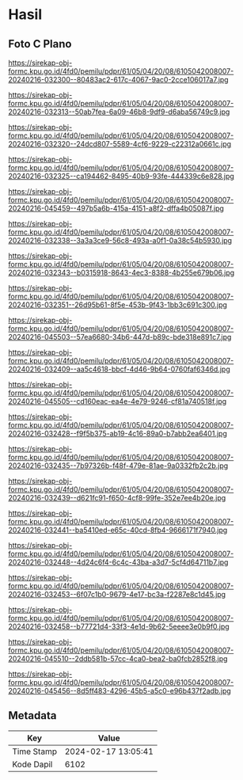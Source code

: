 # Hasil

## Foto C Plano

https://sirekap-obj-formc.kpu.go.id/4fd0/pemilu/pdpr/61/05/04/20/08/6105042008007-20240216-032300--80483ac2-617c-4067-9ac0-2cce106017a7.jpg

https://sirekap-obj-formc.kpu.go.id/4fd0/pemilu/pdpr/61/05/04/20/08/6105042008007-20240216-032313--50ab7fea-6a09-46b8-9df9-d6aba56749c9.jpg

https://sirekap-obj-formc.kpu.go.id/4fd0/pemilu/pdpr/61/05/04/20/08/6105042008007-20240216-032320--24dcd807-5589-4cf6-9229-c22312a0661c.jpg

https://sirekap-obj-formc.kpu.go.id/4fd0/pemilu/pdpr/61/05/04/20/08/6105042008007-20240216-032325--ca194462-8495-40b9-93fe-444339c6e828.jpg

https://sirekap-obj-formc.kpu.go.id/4fd0/pemilu/pdpr/61/05/04/20/08/6105042008007-20240216-045459--497b5a6b-415a-4151-a8f2-dffa4b05087f.jpg

https://sirekap-obj-formc.kpu.go.id/4fd0/pemilu/pdpr/61/05/04/20/08/6105042008007-20240216-032338--3a3a3ce9-56c8-493a-a0f1-0a38c54b5930.jpg

https://sirekap-obj-formc.kpu.go.id/4fd0/pemilu/pdpr/61/05/04/20/08/6105042008007-20240216-032343--b0315918-8643-4ec3-8388-4b255e679b06.jpg

https://sirekap-obj-formc.kpu.go.id/4fd0/pemilu/pdpr/61/05/04/20/08/6105042008007-20240216-032351--26d95b61-8f5e-453b-9f43-1bb3c691c300.jpg

https://sirekap-obj-formc.kpu.go.id/4fd0/pemilu/pdpr/61/05/04/20/08/6105042008007-20240216-045503--57ea6680-34b6-447d-b89c-bde318e891c7.jpg

https://sirekap-obj-formc.kpu.go.id/4fd0/pemilu/pdpr/61/05/04/20/08/6105042008007-20240216-032409--aa5c4618-bbcf-4d46-9b64-0760faf6346d.jpg

https://sirekap-obj-formc.kpu.go.id/4fd0/pemilu/pdpr/61/05/04/20/08/6105042008007-20240216-045505--cd160eac-ea4e-4e79-9246-cf81a740518f.jpg

https://sirekap-obj-formc.kpu.go.id/4fd0/pemilu/pdpr/61/05/04/20/08/6105042008007-20240216-032428--f9f5b375-ab19-4c16-89a0-b7abb2ea6401.jpg

https://sirekap-obj-formc.kpu.go.id/4fd0/pemilu/pdpr/61/05/04/20/08/6105042008007-20240216-032435--7b97326b-f48f-479e-81ae-9a0332fb2c2b.jpg

https://sirekap-obj-formc.kpu.go.id/4fd0/pemilu/pdpr/61/05/04/20/08/6105042008007-20240216-032439--d621fc91-f650-4cf8-99fe-352e7ee4b20e.jpg

https://sirekap-obj-formc.kpu.go.id/4fd0/pemilu/pdpr/61/05/04/20/08/6105042008007-20240216-032441--ba5410ed-e65c-40cd-8fb4-9666171f7940.jpg

https://sirekap-obj-formc.kpu.go.id/4fd0/pemilu/pdpr/61/05/04/20/08/6105042008007-20240216-032448--4d24c6f4-6c4c-43ba-a3d7-5cf4d64711b7.jpg

https://sirekap-obj-formc.kpu.go.id/4fd0/pemilu/pdpr/61/05/04/20/08/6105042008007-20240216-032453--6f07c1b0-9679-4e17-bc3a-f2287e8c1d45.jpg

https://sirekap-obj-formc.kpu.go.id/4fd0/pemilu/pdpr/61/05/04/20/08/6105042008007-20240216-032458--b77721d4-33f3-4e1d-9b62-5eeee3e0b9f0.jpg

https://sirekap-obj-formc.kpu.go.id/4fd0/pemilu/pdpr/61/05/04/20/08/6105042008007-20240216-045510--2ddb581b-57cc-4ca0-bea2-ba0fcb2852f8.jpg

https://sirekap-obj-formc.kpu.go.id/4fd0/pemilu/pdpr/61/05/04/20/08/6105042008007-20240216-045456--8d5ff483-4296-45b5-a5c0-e96b437f2adb.jpg


## Metadata

| Key        | Value               |
| ---------- | ------------------- |
| Time Stamp | 2024-02-17 13:05:41 |
| Kode Dapil | 6102                |



